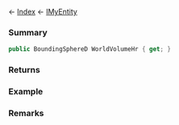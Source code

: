 ← [Index](Api-Index) ← [IMyEntity](VRage.Game.ModAPI.Ingame.IMyEntity)

### Summary

```csharp
public BoundingSphereD WorldVolumeHr { get; }
```

### Returns

### Example

### Remarks

